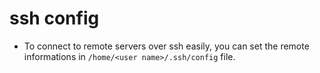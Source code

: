 # ssh config

- To connect to remote servers over ssh easily, you can set the remote informations in `/home/<user name>/.ssh/config` file.

